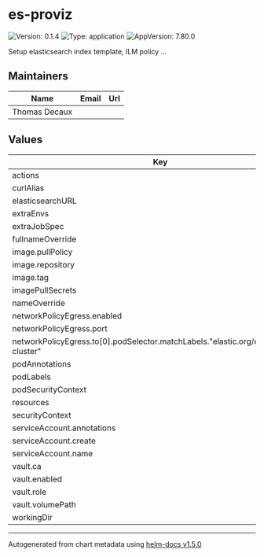 # es-proviz

![Version: 0.1.4](https://img.shields.io/badge/Version-0.1.4-informational?style=flat-square) ![Type: application](https://img.shields.io/badge/Type-application-informational?style=flat-square) ![AppVersion: 7.80.0](https://img.shields.io/badge/AppVersion-7.80.0-informational?style=flat-square)

Setup elasticsearch index template, ILM policy ...

## Maintainers

| Name | Email | Url |
| ---- | ------ | --- |
| Thomas Decaux |  |  |

## Values

| Key | Type | Default | Description |
|-----|------|---------|-------------|
| actions | string | `nil` |  |
| curlAlias | string | `"curl -sL -H \"Content-type: application/json\""` |  |
| elasticsearchURL | string | `"http://elasticsearch:9200"` |  |
| extraEnvs | string | `nil` |  |
| extraJobSpec | object | `{}` |  |
| fullnameOverride | string | `""` |  |
| image.pullPolicy | string | `"IfNotPresent"` |  |
| image.repository | string | `"curlimages/curl"` |  |
| image.tag | string | `""` |  |
| imagePullSecrets | list | `[]` |  |
| nameOverride | string | `""` |  |
| networkPolicyEgress.enabled | bool | `true` |  |
| networkPolicyEgress.port | int | `9200` |  |
| networkPolicyEgress.to[0].podSelector.matchLabels."elastic.org/elasticsearch-cluster" | string | `"hot"` |  |
| podAnnotations | object | `{}` |  |
| podLabels | object | `{}` |  |
| podSecurityContext | object | `{}` |  |
| resources | object | `{}` |  |
| securityContext | object | `{}` |  |
| serviceAccount.annotations | object | `{}` |  |
| serviceAccount.create | bool | `false` |  |
| serviceAccount.name | string | `""` |  |
| vault.ca | string | `"/run/secrets/kubernetes.io/serviceaccount/ca.crt"` |  |
| vault.enabled | bool | `false` |  |
| vault.role | string | `"default"` |  |
| vault.volumePath | string | `"/opt/datatok/es-proviz/vault"` |  |
| workingDir | string | `"/opt/datatok/es-proviz/files"` |  |

----------------------------------------------
Autogenerated from chart metadata using [helm-docs v1.5.0](https://github.com/norwoodj/helm-docs/releases/v1.5.0)
